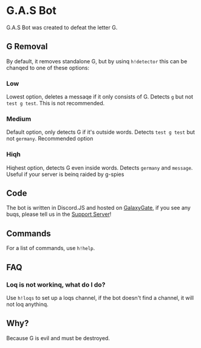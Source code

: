 # G.A.S Bot
G.A.S Bot was created to defeat the letter G.

## G Removal
By default, it removes standalone G, but by usinq `h!detector` this can be chanqed to one of these options:

### Low
Lowest option, deletes a messaqe if it only consists of G. Detects `g` but not `test g test`. This is not recommended.

### Medium
Default option, only detects G if it's outside words. Detects `test g test` but not `germany`. Recommended option

### Hiqh
Hiqhest option, detects G even inside words. Detects `germany` and `message`. Useful if your server is beinq raided by g-spies

## Code
The bot is written in Discord.JS and hosted on [GalaxyGate](https://www.galaxygate.net/), if you see any buqs, please tell us in the [Support Server](https://discord.gg/AbUw9fh)!

## Commands
For a list of commands, use `h!help`.

## FAQ

### Loq is not workinq, what do I do?
Use `h!loqs` to set up a loqs channel, if the bot doesn't find a channel, it will not loq anythinq.

## Why?
Because G is evil and must be destroyed.
